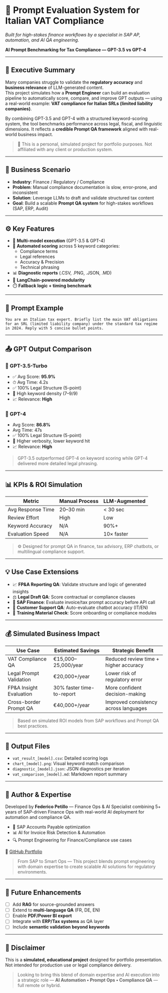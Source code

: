 # 🤖 Prompt Evaluation System for Italian VAT Compliance

_Built for high-stakes finance workflows by a specialist in SAP AP, automation, and AI QA engineering._

**AI Prompt Benchmarking for Tax Compliance — GPT-3.5 vs GPT-4**

---

## 🧠 Executive Summary

Many companies struggle to validate the **regulatory accuracy** and **business relevance** of LLM-generated content.  
This project simulates how a **Prompt Engineer** can build an evaluation pipeline to automatically score, compare, and improve GPT outputs — using a real-world example: **VAT compliance for Italian SRLs (limited liability companies)**.

By combining GPT-3.5 and GPT-4 with a structured keyword-scoring system, the tool benchmarks performance across legal, fiscal, and linguistic dimensions. It reflects a **credible Prompt QA framework** aligned with real-world business impact.

> 📌 This is a personal, simulated project for portfolio purposes. Not affiliated with any client or production system.

---

## 💼 Business Scenario

- **Industry**: Finance / Regulatory / Compliance  
- **Problem**: Manual compliance documentation is slow, error-prone, and inconsistent  
- **Solution**: Leverage LLMs to draft and validate structured tax content  
- **Goal**: Build a scalable **Prompt QA system** for high-stakes workflows (SAP, ERP, Audit)

---

## ⚙️ Key Features

- 🔁 **Multi-model execution** (GPT-3.5 & GPT-4)
- 🧠 **Automated scoring** across 5 keyword categories:
  - Compliance terms  
  - Legal references  
  - Accuracy & Precision  
  - Technical phrasing
- 📊 **Diagnostic reports** (.CSV, .PNG, .JSON, .MD)
- 🧰 **LangChain-powered modularity**
- ⏱️ **Fallback logic + timing benchmark**

---

## 🧪 Prompt Example

```text
You are an Italian tax expert. Briefly list the main VAT obligations for an SRL (limited liability company) under the standard tax regime in 2024. Reply with 5 concise bullet points.
```

---

## 📤 GPT Output Comparison

### 🔹 GPT-3.5-Turbo
- ✅ Avg Score: **95.9%**
- ⏱ Avg Time: 4.2s
- ✅ 100% Legal Structure (5-point)
- 📄 High keyword density (7–9/9)
- 📈 Relevance: **High**

### 🔷 GPT-4
- Avg Score: **86.8%**
- Avg Time: 47s
- ✅ 100% Legal Structure (5-point)
- 📄 Higher verbosity, lower keyword hit
- 📈 Relevance: **High**

> GPT-3.5 outperformed GPT-4 on keyword scoring while GPT-4 delivered more detailed legal phrasing.

---

## 📊 KPIs & ROI Simulation

| Metric                     | Manual Process | LLM-Augmented |
|---------------------------|----------------|----------------|
| Avg Response Time         | 20–30 min      | < 30 sec       |
| Review Effort             | High           | Low            |
| Keyword Accuracy          | N/A            | 90%+           |
| Evaluation Speed          | N/A            | 10× faster     |

> ⚙️ Designed for prompt QA in finance, tax advisory, ERP chatbots, or multilingual compliance support.

---

## 💡 Use Case Extensions

- 📈 **FP&A Reporting QA**: Validate structure and logic of generated insights
- ⚖️ **Legal Draft QA**: Score contractual or compliance clauses
- 🧾 **SAP Finance**: Evaluate invoice/tax prompt accuracy before API call
- 💬 **Customer Support QA**: Auto-evaluate chatbot accuracy (IT/EN)
- 🧠 **Training Material Check**: Score onboarding or compliance modules

---

## 💰 Simulated Business Impact

| Use Case                          | Estimated Savings     | Strategic Benefit                        |
|----------------------------------|-----------------------|------------------------------------------|
| VAT Compliance QA                | €15,000–25,000/year   | Reduced review time + higher accuracy    |
| Legal Prompt Validation          | €20,000+/year         | Lower risk of regulatory error           |
| FP&A Insight Evaluation          | 30% faster time-to-report | More confident decision-making     |
| Cross-border Prompt QA           | €40,000+/year         | Improved consistency across languages    |

> Based on simulated ROI models from SAP workflows and Prompt QA best practices.

---

## 📂 Output Files

- `vat_result_[model].csv`: Detailed scoring logs
- `chart_[model].png`: Visual keyword match comparison
- `diagnostic_[model].json`: JSON diagnostics per iteration
- `vat_comparison_[model].md`: Markdown report summary

---

## 👤 Author & Expertise

Developed by **Federico Petillo** — Finance Ops & AI Specialist combining 5+ years of SAP-driven Finance Ops with real-world AI deployment for automation and compliance QA.

- 📌 SAP Accounts Payable optimization
- 📊 AI for Invoice Risk Detection & Automation
- 🔍 Prompt Engineering for Finance/Compliance use cases

🔗 [GitHub Portfolio](https://github.com/xantes88)

> From SAP to Smart Ops — This project blends prompt engineering with domain expertise to create scalable AI solutions for regulatory environments.

---

## 🔮 Future Enhancements

- [ ] Add **RAG** for source-grounded answers
- [ ] Extend to **multi-language QA** (FR, DE, EN)
- [ ] Enable **PDF/Power BI export**
- [ ] Integrate with **ERP/Tax systems** as QA layer
- [ ] Include **semantic validation beyond keywords**

---

## 📌 Disclaimer

This is a **simulated, educational project** designed for portfolio presentation. Not intended for production use or legal compliance delivery.

> Looking to bring this blend of domain expertise and AI execution into a strategic role — **AI Automation • Prompt Ops • Compliance QA** — full remote or hybrid.

